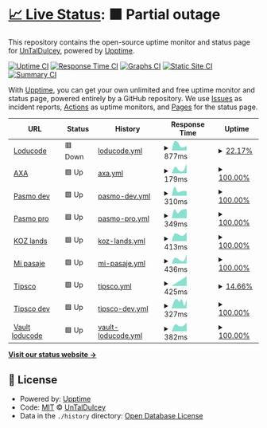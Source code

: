 # [📈 Live Status](https://UnTalDulcey.github.io/upptime-loducode): <!--live status--> **🟧 Partial outage**

This repository contains the open-source uptime monitor and status page for [UnTalDulcey](https://UnTalDulcey.github.io/upptime-loducode), powered by [Upptime](https://github.com/upptime/upptime).

[![Uptime CI](https://github.com/UnTalDulcey/upptime-loducode/workflows/Uptime%20CI/badge.svg)](https://github.com/UnTalDulcey/upptime-loducode/actions?query=workflow%3A%22Uptime+CI%22)
[![Response Time CI](https://github.com/UnTalDulcey/upptime-loducode/workflows/Response%20Time%20CI/badge.svg)](https://github.com/UnTalDulcey/upptime-loducode/actions?query=workflow%3A%22Response+Time+CI%22)
[![Graphs CI](https://github.com/UnTalDulcey/upptime-loducode/workflows/Graphs%20CI/badge.svg)](https://github.com/UnTalDulcey/upptime-loducode/actions?query=workflow%3A%22Graphs+CI%22)
[![Static Site CI](https://github.com/UnTalDulcey/upptime-loducode/workflows/Static%20Site%20CI/badge.svg)](https://github.com/UnTalDulcey/upptime-loducode/actions?query=workflow%3A%22Static+Site+CI%22)
[![Summary CI](https://github.com/UnTalDulcey/upptime-loducode/workflows/Summary%20CI/badge.svg)](https://github.com/UnTalDulcey/upptime-loducode/actions?query=workflow%3A%22Summary+CI%22)

With [Upptime](https://upptime.js.org), you can get your own unlimited and free uptime monitor and status page, powered entirely by a GitHub repository. We use [Issues](https://github.com/UnTalDulcey/upptime-loducode/issues) as incident reports, [Actions](https://github.com/UnTalDulcey/upptime-loducode/actions) as uptime monitors, and [Pages](https://UnTalDulcey.github.io/upptime-loducode) for the status page.

<!--start: status pages-->
<!-- This summary is generated by Upptime (https://github.com/upptime/upptime) -->
<!-- Do not edit this manually, your changes will be overwritten -->
<!-- prettier-ignore -->
| URL | Status | History | Response Time | Uptime |
| --- | ------ | ------- | ------------- | ------ |
| <img alt="" src="https://favicons.githubusercontent.com/loducode.com" height="13"> [Loducode](https://loducode.com/) | 🟥 Down | [loducode.yml](https://github.com/UnTalDulcey/upptime-loducode/commits/HEAD/history/loducode.yml) | <details><summary><img alt="Response time graph" src="./graphs/loducode/response-time-week.png" height="20"> 877ms</summary><br><a href="https://UnTalDulcey.github.io/upptime-loducode/history/loducode"><img alt="Response time 877" src="https://img.shields.io/endpoint?url=https%3A%2F%2Fraw.githubusercontent.com%2FUnTalDulcey%2Fupptime-loducode%2FHEAD%2Fapi%2Floducode%2Fresponse-time.json"></a><br><a href="https://UnTalDulcey.github.io/upptime-loducode/history/loducode"><img alt="24-hour response time 877" src="https://img.shields.io/endpoint?url=https%3A%2F%2Fraw.githubusercontent.com%2FUnTalDulcey%2Fupptime-loducode%2FHEAD%2Fapi%2Floducode%2Fresponse-time-day.json"></a><br><a href="https://UnTalDulcey.github.io/upptime-loducode/history/loducode"><img alt="7-day response time 877" src="https://img.shields.io/endpoint?url=https%3A%2F%2Fraw.githubusercontent.com%2FUnTalDulcey%2Fupptime-loducode%2FHEAD%2Fapi%2Floducode%2Fresponse-time-week.json"></a><br><a href="https://UnTalDulcey.github.io/upptime-loducode/history/loducode"><img alt="30-day response time 877" src="https://img.shields.io/endpoint?url=https%3A%2F%2Fraw.githubusercontent.com%2FUnTalDulcey%2Fupptime-loducode%2FHEAD%2Fapi%2Floducode%2Fresponse-time-month.json"></a><br><a href="https://UnTalDulcey.github.io/upptime-loducode/history/loducode"><img alt="1-year response time 877" src="https://img.shields.io/endpoint?url=https%3A%2F%2Fraw.githubusercontent.com%2FUnTalDulcey%2Fupptime-loducode%2FHEAD%2Fapi%2Floducode%2Fresponse-time-year.json"></a></details> | <details><summary><a href="https://UnTalDulcey.github.io/upptime-loducode/history/loducode">22.17%</a></summary><a href="https://UnTalDulcey.github.io/upptime-loducode/history/loducode"><img alt="All-time uptime 22.17%" src="https://img.shields.io/endpoint?url=https%3A%2F%2Fraw.githubusercontent.com%2FUnTalDulcey%2Fupptime-loducode%2FHEAD%2Fapi%2Floducode%2Fuptime.json"></a><br><a href="https://UnTalDulcey.github.io/upptime-loducode/history/loducode"><img alt="24-hour uptime 22.17%" src="https://img.shields.io/endpoint?url=https%3A%2F%2Fraw.githubusercontent.com%2FUnTalDulcey%2Fupptime-loducode%2FHEAD%2Fapi%2Floducode%2Fuptime-day.json"></a><br><a href="https://UnTalDulcey.github.io/upptime-loducode/history/loducode"><img alt="7-day uptime 22.17%" src="https://img.shields.io/endpoint?url=https%3A%2F%2Fraw.githubusercontent.com%2FUnTalDulcey%2Fupptime-loducode%2FHEAD%2Fapi%2Floducode%2Fuptime-week.json"></a><br><a href="https://UnTalDulcey.github.io/upptime-loducode/history/loducode"><img alt="30-day uptime 22.17%" src="https://img.shields.io/endpoint?url=https%3A%2F%2Fraw.githubusercontent.com%2FUnTalDulcey%2Fupptime-loducode%2FHEAD%2Fapi%2Floducode%2Fuptime-month.json"></a><br><a href="https://UnTalDulcey.github.io/upptime-loducode/history/loducode"><img alt="1-year uptime 22.17%" src="https://img.shields.io/endpoint?url=https%3A%2F%2Fraw.githubusercontent.com%2FUnTalDulcey%2Fupptime-loducode%2FHEAD%2Fapi%2Floducode%2Fuptime-year.json"></a></details>
| <img alt="" src="https://favicons.githubusercontent.com/axacolpatriabot.com" height="13"> [AXA](https://axacolpatriabot.com/69b16986-ff63-11ea-adc1-0242ac120002/) | 🟩 Up | [axa.yml](https://github.com/UnTalDulcey/upptime-loducode/commits/HEAD/history/axa.yml) | <details><summary><img alt="Response time graph" src="./graphs/axa/response-time-week.png" height="20"> 179ms</summary><br><a href="https://UnTalDulcey.github.io/upptime-loducode/history/axa"><img alt="Response time 179" src="https://img.shields.io/endpoint?url=https%3A%2F%2Fraw.githubusercontent.com%2FUnTalDulcey%2Fupptime-loducode%2FHEAD%2Fapi%2Faxa%2Fresponse-time.json"></a><br><a href="https://UnTalDulcey.github.io/upptime-loducode/history/axa"><img alt="24-hour response time 179" src="https://img.shields.io/endpoint?url=https%3A%2F%2Fraw.githubusercontent.com%2FUnTalDulcey%2Fupptime-loducode%2FHEAD%2Fapi%2Faxa%2Fresponse-time-day.json"></a><br><a href="https://UnTalDulcey.github.io/upptime-loducode/history/axa"><img alt="7-day response time 179" src="https://img.shields.io/endpoint?url=https%3A%2F%2Fraw.githubusercontent.com%2FUnTalDulcey%2Fupptime-loducode%2FHEAD%2Fapi%2Faxa%2Fresponse-time-week.json"></a><br><a href="https://UnTalDulcey.github.io/upptime-loducode/history/axa"><img alt="30-day response time 179" src="https://img.shields.io/endpoint?url=https%3A%2F%2Fraw.githubusercontent.com%2FUnTalDulcey%2Fupptime-loducode%2FHEAD%2Fapi%2Faxa%2Fresponse-time-month.json"></a><br><a href="https://UnTalDulcey.github.io/upptime-loducode/history/axa"><img alt="1-year response time 179" src="https://img.shields.io/endpoint?url=https%3A%2F%2Fraw.githubusercontent.com%2FUnTalDulcey%2Fupptime-loducode%2FHEAD%2Fapi%2Faxa%2Fresponse-time-year.json"></a></details> | <details><summary><a href="https://UnTalDulcey.github.io/upptime-loducode/history/axa">100.00%</a></summary><a href="https://UnTalDulcey.github.io/upptime-loducode/history/axa"><img alt="All-time uptime 100.00%" src="https://img.shields.io/endpoint?url=https%3A%2F%2Fraw.githubusercontent.com%2FUnTalDulcey%2Fupptime-loducode%2FHEAD%2Fapi%2Faxa%2Fuptime.json"></a><br><a href="https://UnTalDulcey.github.io/upptime-loducode/history/axa"><img alt="24-hour uptime 100.00%" src="https://img.shields.io/endpoint?url=https%3A%2F%2Fraw.githubusercontent.com%2FUnTalDulcey%2Fupptime-loducode%2FHEAD%2Fapi%2Faxa%2Fuptime-day.json"></a><br><a href="https://UnTalDulcey.github.io/upptime-loducode/history/axa"><img alt="7-day uptime 100.00%" src="https://img.shields.io/endpoint?url=https%3A%2F%2Fraw.githubusercontent.com%2FUnTalDulcey%2Fupptime-loducode%2FHEAD%2Fapi%2Faxa%2Fuptime-week.json"></a><br><a href="https://UnTalDulcey.github.io/upptime-loducode/history/axa"><img alt="30-day uptime 100.00%" src="https://img.shields.io/endpoint?url=https%3A%2F%2Fraw.githubusercontent.com%2FUnTalDulcey%2Fupptime-loducode%2FHEAD%2Fapi%2Faxa%2Fuptime-month.json"></a><br><a href="https://UnTalDulcey.github.io/upptime-loducode/history/axa"><img alt="1-year uptime 100.00%" src="https://img.shields.io/endpoint?url=https%3A%2F%2Fraw.githubusercontent.com%2FUnTalDulcey%2Fupptime-loducode%2FHEAD%2Fapi%2Faxa%2Fuptime-year.json"></a></details>
| <img alt="" src="https://favicons.githubusercontent.com/app.holaubi.org" height="13"> [Pasmo dev](https://app.holaubi.org/) | 🟩 Up | [pasmo-dev.yml](https://github.com/UnTalDulcey/upptime-loducode/commits/HEAD/history/pasmo-dev.yml) | <details><summary><img alt="Response time graph" src="./graphs/pasmo-dev/response-time-week.png" height="20"> 310ms</summary><br><a href="https://UnTalDulcey.github.io/upptime-loducode/history/pasmo-dev"><img alt="Response time 310" src="https://img.shields.io/endpoint?url=https%3A%2F%2Fraw.githubusercontent.com%2FUnTalDulcey%2Fupptime-loducode%2FHEAD%2Fapi%2Fpasmo-dev%2Fresponse-time.json"></a><br><a href="https://UnTalDulcey.github.io/upptime-loducode/history/pasmo-dev"><img alt="24-hour response time 310" src="https://img.shields.io/endpoint?url=https%3A%2F%2Fraw.githubusercontent.com%2FUnTalDulcey%2Fupptime-loducode%2FHEAD%2Fapi%2Fpasmo-dev%2Fresponse-time-day.json"></a><br><a href="https://UnTalDulcey.github.io/upptime-loducode/history/pasmo-dev"><img alt="7-day response time 310" src="https://img.shields.io/endpoint?url=https%3A%2F%2Fraw.githubusercontent.com%2FUnTalDulcey%2Fupptime-loducode%2FHEAD%2Fapi%2Fpasmo-dev%2Fresponse-time-week.json"></a><br><a href="https://UnTalDulcey.github.io/upptime-loducode/history/pasmo-dev"><img alt="30-day response time 310" src="https://img.shields.io/endpoint?url=https%3A%2F%2Fraw.githubusercontent.com%2FUnTalDulcey%2Fupptime-loducode%2FHEAD%2Fapi%2Fpasmo-dev%2Fresponse-time-month.json"></a><br><a href="https://UnTalDulcey.github.io/upptime-loducode/history/pasmo-dev"><img alt="1-year response time 310" src="https://img.shields.io/endpoint?url=https%3A%2F%2Fraw.githubusercontent.com%2FUnTalDulcey%2Fupptime-loducode%2FHEAD%2Fapi%2Fpasmo-dev%2Fresponse-time-year.json"></a></details> | <details><summary><a href="https://UnTalDulcey.github.io/upptime-loducode/history/pasmo-dev">100.00%</a></summary><a href="https://UnTalDulcey.github.io/upptime-loducode/history/pasmo-dev"><img alt="All-time uptime 100.00%" src="https://img.shields.io/endpoint?url=https%3A%2F%2Fraw.githubusercontent.com%2FUnTalDulcey%2Fupptime-loducode%2FHEAD%2Fapi%2Fpasmo-dev%2Fuptime.json"></a><br><a href="https://UnTalDulcey.github.io/upptime-loducode/history/pasmo-dev"><img alt="24-hour uptime 100.00%" src="https://img.shields.io/endpoint?url=https%3A%2F%2Fraw.githubusercontent.com%2FUnTalDulcey%2Fupptime-loducode%2FHEAD%2Fapi%2Fpasmo-dev%2Fuptime-day.json"></a><br><a href="https://UnTalDulcey.github.io/upptime-loducode/history/pasmo-dev"><img alt="7-day uptime 100.00%" src="https://img.shields.io/endpoint?url=https%3A%2F%2Fraw.githubusercontent.com%2FUnTalDulcey%2Fupptime-loducode%2FHEAD%2Fapi%2Fpasmo-dev%2Fuptime-week.json"></a><br><a href="https://UnTalDulcey.github.io/upptime-loducode/history/pasmo-dev"><img alt="30-day uptime 100.00%" src="https://img.shields.io/endpoint?url=https%3A%2F%2Fraw.githubusercontent.com%2FUnTalDulcey%2Fupptime-loducode%2FHEAD%2Fapi%2Fpasmo-dev%2Fuptime-month.json"></a><br><a href="https://UnTalDulcey.github.io/upptime-loducode/history/pasmo-dev"><img alt="1-year uptime 100.00%" src="https://img.shields.io/endpoint?url=https%3A%2F%2Fraw.githubusercontent.com%2FUnTalDulcey%2Fupptime-loducode%2FHEAD%2Fapi%2Fpasmo-dev%2Fuptime-year.json"></a></details>
| <img alt="" src="https://favicons.githubusercontent.com/chatbot.holaubi.org" height="13"> [Pasmo pro](https://chatbot.holaubi.org/) | 🟩 Up | [pasmo-pro.yml](https://github.com/UnTalDulcey/upptime-loducode/commits/HEAD/history/pasmo-pro.yml) | <details><summary><img alt="Response time graph" src="./graphs/pasmo-pro/response-time-week.png" height="20"> 349ms</summary><br><a href="https://UnTalDulcey.github.io/upptime-loducode/history/pasmo-pro"><img alt="Response time 349" src="https://img.shields.io/endpoint?url=https%3A%2F%2Fraw.githubusercontent.com%2FUnTalDulcey%2Fupptime-loducode%2FHEAD%2Fapi%2Fpasmo-pro%2Fresponse-time.json"></a><br><a href="https://UnTalDulcey.github.io/upptime-loducode/history/pasmo-pro"><img alt="24-hour response time 349" src="https://img.shields.io/endpoint?url=https%3A%2F%2Fraw.githubusercontent.com%2FUnTalDulcey%2Fupptime-loducode%2FHEAD%2Fapi%2Fpasmo-pro%2Fresponse-time-day.json"></a><br><a href="https://UnTalDulcey.github.io/upptime-loducode/history/pasmo-pro"><img alt="7-day response time 349" src="https://img.shields.io/endpoint?url=https%3A%2F%2Fraw.githubusercontent.com%2FUnTalDulcey%2Fupptime-loducode%2FHEAD%2Fapi%2Fpasmo-pro%2Fresponse-time-week.json"></a><br><a href="https://UnTalDulcey.github.io/upptime-loducode/history/pasmo-pro"><img alt="30-day response time 349" src="https://img.shields.io/endpoint?url=https%3A%2F%2Fraw.githubusercontent.com%2FUnTalDulcey%2Fupptime-loducode%2FHEAD%2Fapi%2Fpasmo-pro%2Fresponse-time-month.json"></a><br><a href="https://UnTalDulcey.github.io/upptime-loducode/history/pasmo-pro"><img alt="1-year response time 349" src="https://img.shields.io/endpoint?url=https%3A%2F%2Fraw.githubusercontent.com%2FUnTalDulcey%2Fupptime-loducode%2FHEAD%2Fapi%2Fpasmo-pro%2Fresponse-time-year.json"></a></details> | <details><summary><a href="https://UnTalDulcey.github.io/upptime-loducode/history/pasmo-pro">100.00%</a></summary><a href="https://UnTalDulcey.github.io/upptime-loducode/history/pasmo-pro"><img alt="All-time uptime 100.00%" src="https://img.shields.io/endpoint?url=https%3A%2F%2Fraw.githubusercontent.com%2FUnTalDulcey%2Fupptime-loducode%2FHEAD%2Fapi%2Fpasmo-pro%2Fuptime.json"></a><br><a href="https://UnTalDulcey.github.io/upptime-loducode/history/pasmo-pro"><img alt="24-hour uptime 100.00%" src="https://img.shields.io/endpoint?url=https%3A%2F%2Fraw.githubusercontent.com%2FUnTalDulcey%2Fupptime-loducode%2FHEAD%2Fapi%2Fpasmo-pro%2Fuptime-day.json"></a><br><a href="https://UnTalDulcey.github.io/upptime-loducode/history/pasmo-pro"><img alt="7-day uptime 100.00%" src="https://img.shields.io/endpoint?url=https%3A%2F%2Fraw.githubusercontent.com%2FUnTalDulcey%2Fupptime-loducode%2FHEAD%2Fapi%2Fpasmo-pro%2Fuptime-week.json"></a><br><a href="https://UnTalDulcey.github.io/upptime-loducode/history/pasmo-pro"><img alt="30-day uptime 100.00%" src="https://img.shields.io/endpoint?url=https%3A%2F%2Fraw.githubusercontent.com%2FUnTalDulcey%2Fupptime-loducode%2FHEAD%2Fapi%2Fpasmo-pro%2Fuptime-month.json"></a><br><a href="https://UnTalDulcey.github.io/upptime-loducode/history/pasmo-pro"><img alt="1-year uptime 100.00%" src="https://img.shields.io/endpoint?url=https%3A%2F%2Fraw.githubusercontent.com%2FUnTalDulcey%2Fupptime-loducode%2FHEAD%2Fapi%2Fpasmo-pro%2Fuptime-year.json"></a></details>
| <img alt="" src="https://favicons.githubusercontent.com/kingdom-of-zoe.loducode.com" height="13"> [KOZ lands](https://kingdom-of-zoe.loducode.com/es/lands/) | 🟩 Up | [koz-lands.yml](https://github.com/UnTalDulcey/upptime-loducode/commits/HEAD/history/koz-lands.yml) | <details><summary><img alt="Response time graph" src="./graphs/koz-lands/response-time-week.png" height="20"> 413ms</summary><br><a href="https://UnTalDulcey.github.io/upptime-loducode/history/koz-lands"><img alt="Response time 413" src="https://img.shields.io/endpoint?url=https%3A%2F%2Fraw.githubusercontent.com%2FUnTalDulcey%2Fupptime-loducode%2FHEAD%2Fapi%2Fkoz-lands%2Fresponse-time.json"></a><br><a href="https://UnTalDulcey.github.io/upptime-loducode/history/koz-lands"><img alt="24-hour response time 413" src="https://img.shields.io/endpoint?url=https%3A%2F%2Fraw.githubusercontent.com%2FUnTalDulcey%2Fupptime-loducode%2FHEAD%2Fapi%2Fkoz-lands%2Fresponse-time-day.json"></a><br><a href="https://UnTalDulcey.github.io/upptime-loducode/history/koz-lands"><img alt="7-day response time 413" src="https://img.shields.io/endpoint?url=https%3A%2F%2Fraw.githubusercontent.com%2FUnTalDulcey%2Fupptime-loducode%2FHEAD%2Fapi%2Fkoz-lands%2Fresponse-time-week.json"></a><br><a href="https://UnTalDulcey.github.io/upptime-loducode/history/koz-lands"><img alt="30-day response time 413" src="https://img.shields.io/endpoint?url=https%3A%2F%2Fraw.githubusercontent.com%2FUnTalDulcey%2Fupptime-loducode%2FHEAD%2Fapi%2Fkoz-lands%2Fresponse-time-month.json"></a><br><a href="https://UnTalDulcey.github.io/upptime-loducode/history/koz-lands"><img alt="1-year response time 413" src="https://img.shields.io/endpoint?url=https%3A%2F%2Fraw.githubusercontent.com%2FUnTalDulcey%2Fupptime-loducode%2FHEAD%2Fapi%2Fkoz-lands%2Fresponse-time-year.json"></a></details> | <details><summary><a href="https://UnTalDulcey.github.io/upptime-loducode/history/koz-lands">100.00%</a></summary><a href="https://UnTalDulcey.github.io/upptime-loducode/history/koz-lands"><img alt="All-time uptime 100.00%" src="https://img.shields.io/endpoint?url=https%3A%2F%2Fraw.githubusercontent.com%2FUnTalDulcey%2Fupptime-loducode%2FHEAD%2Fapi%2Fkoz-lands%2Fuptime.json"></a><br><a href="https://UnTalDulcey.github.io/upptime-loducode/history/koz-lands"><img alt="24-hour uptime 100.00%" src="https://img.shields.io/endpoint?url=https%3A%2F%2Fraw.githubusercontent.com%2FUnTalDulcey%2Fupptime-loducode%2FHEAD%2Fapi%2Fkoz-lands%2Fuptime-day.json"></a><br><a href="https://UnTalDulcey.github.io/upptime-loducode/history/koz-lands"><img alt="7-day uptime 100.00%" src="https://img.shields.io/endpoint?url=https%3A%2F%2Fraw.githubusercontent.com%2FUnTalDulcey%2Fupptime-loducode%2FHEAD%2Fapi%2Fkoz-lands%2Fuptime-week.json"></a><br><a href="https://UnTalDulcey.github.io/upptime-loducode/history/koz-lands"><img alt="30-day uptime 100.00%" src="https://img.shields.io/endpoint?url=https%3A%2F%2Fraw.githubusercontent.com%2FUnTalDulcey%2Fupptime-loducode%2FHEAD%2Fapi%2Fkoz-lands%2Fuptime-month.json"></a><br><a href="https://UnTalDulcey.github.io/upptime-loducode/history/koz-lands"><img alt="1-year uptime 100.00%" src="https://img.shields.io/endpoint?url=https%3A%2F%2Fraw.githubusercontent.com%2FUnTalDulcey%2Fupptime-loducode%2FHEAD%2Fapi%2Fkoz-lands%2Fuptime-year.json"></a></details>
| <img alt="" src="https://favicons.githubusercontent.com/mi-pasaje.loducode.com" height="13"> [Mi pasaje](https://mi-pasaje.loducode.com/) | 🟩 Up | [mi-pasaje.yml](https://github.com/UnTalDulcey/upptime-loducode/commits/HEAD/history/mi-pasaje.yml) | <details><summary><img alt="Response time graph" src="./graphs/mi-pasaje/response-time-week.png" height="20"> 436ms</summary><br><a href="https://UnTalDulcey.github.io/upptime-loducode/history/mi-pasaje"><img alt="Response time 436" src="https://img.shields.io/endpoint?url=https%3A%2F%2Fraw.githubusercontent.com%2FUnTalDulcey%2Fupptime-loducode%2FHEAD%2Fapi%2Fmi-pasaje%2Fresponse-time.json"></a><br><a href="https://UnTalDulcey.github.io/upptime-loducode/history/mi-pasaje"><img alt="24-hour response time 436" src="https://img.shields.io/endpoint?url=https%3A%2F%2Fraw.githubusercontent.com%2FUnTalDulcey%2Fupptime-loducode%2FHEAD%2Fapi%2Fmi-pasaje%2Fresponse-time-day.json"></a><br><a href="https://UnTalDulcey.github.io/upptime-loducode/history/mi-pasaje"><img alt="7-day response time 436" src="https://img.shields.io/endpoint?url=https%3A%2F%2Fraw.githubusercontent.com%2FUnTalDulcey%2Fupptime-loducode%2FHEAD%2Fapi%2Fmi-pasaje%2Fresponse-time-week.json"></a><br><a href="https://UnTalDulcey.github.io/upptime-loducode/history/mi-pasaje"><img alt="30-day response time 436" src="https://img.shields.io/endpoint?url=https%3A%2F%2Fraw.githubusercontent.com%2FUnTalDulcey%2Fupptime-loducode%2FHEAD%2Fapi%2Fmi-pasaje%2Fresponse-time-month.json"></a><br><a href="https://UnTalDulcey.github.io/upptime-loducode/history/mi-pasaje"><img alt="1-year response time 436" src="https://img.shields.io/endpoint?url=https%3A%2F%2Fraw.githubusercontent.com%2FUnTalDulcey%2Fupptime-loducode%2FHEAD%2Fapi%2Fmi-pasaje%2Fresponse-time-year.json"></a></details> | <details><summary><a href="https://UnTalDulcey.github.io/upptime-loducode/history/mi-pasaje">100.00%</a></summary><a href="https://UnTalDulcey.github.io/upptime-loducode/history/mi-pasaje"><img alt="All-time uptime 100.00%" src="https://img.shields.io/endpoint?url=https%3A%2F%2Fraw.githubusercontent.com%2FUnTalDulcey%2Fupptime-loducode%2FHEAD%2Fapi%2Fmi-pasaje%2Fuptime.json"></a><br><a href="https://UnTalDulcey.github.io/upptime-loducode/history/mi-pasaje"><img alt="24-hour uptime 100.00%" src="https://img.shields.io/endpoint?url=https%3A%2F%2Fraw.githubusercontent.com%2FUnTalDulcey%2Fupptime-loducode%2FHEAD%2Fapi%2Fmi-pasaje%2Fuptime-day.json"></a><br><a href="https://UnTalDulcey.github.io/upptime-loducode/history/mi-pasaje"><img alt="7-day uptime 100.00%" src="https://img.shields.io/endpoint?url=https%3A%2F%2Fraw.githubusercontent.com%2FUnTalDulcey%2Fupptime-loducode%2FHEAD%2Fapi%2Fmi-pasaje%2Fuptime-week.json"></a><br><a href="https://UnTalDulcey.github.io/upptime-loducode/history/mi-pasaje"><img alt="30-day uptime 100.00%" src="https://img.shields.io/endpoint?url=https%3A%2F%2Fraw.githubusercontent.com%2FUnTalDulcey%2Fupptime-loducode%2FHEAD%2Fapi%2Fmi-pasaje%2Fuptime-month.json"></a><br><a href="https://UnTalDulcey.github.io/upptime-loducode/history/mi-pasaje"><img alt="1-year uptime 100.00%" src="https://img.shields.io/endpoint?url=https%3A%2F%2Fraw.githubusercontent.com%2FUnTalDulcey%2Fupptime-loducode%2FHEAD%2Fapi%2Fmi-pasaje%2Fuptime-year.json"></a></details>
| <img alt="" src="https://favicons.githubusercontent.com/tipsco.com" height="13"> [Tipsco](https://tipsco.com/es/products/) | 🟩 Up | [tipsco.yml](https://github.com/UnTalDulcey/upptime-loducode/commits/HEAD/history/tipsco.yml) | <details><summary><img alt="Response time graph" src="./graphs/tipsco/response-time-week.png" height="20"> 425ms</summary><br><a href="https://UnTalDulcey.github.io/upptime-loducode/history/tipsco"><img alt="Response time 425" src="https://img.shields.io/endpoint?url=https%3A%2F%2Fraw.githubusercontent.com%2FUnTalDulcey%2Fupptime-loducode%2FHEAD%2Fapi%2Ftipsco%2Fresponse-time.json"></a><br><a href="https://UnTalDulcey.github.io/upptime-loducode/history/tipsco"><img alt="24-hour response time 425" src="https://img.shields.io/endpoint?url=https%3A%2F%2Fraw.githubusercontent.com%2FUnTalDulcey%2Fupptime-loducode%2FHEAD%2Fapi%2Ftipsco%2Fresponse-time-day.json"></a><br><a href="https://UnTalDulcey.github.io/upptime-loducode/history/tipsco"><img alt="7-day response time 425" src="https://img.shields.io/endpoint?url=https%3A%2F%2Fraw.githubusercontent.com%2FUnTalDulcey%2Fupptime-loducode%2FHEAD%2Fapi%2Ftipsco%2Fresponse-time-week.json"></a><br><a href="https://UnTalDulcey.github.io/upptime-loducode/history/tipsco"><img alt="30-day response time 425" src="https://img.shields.io/endpoint?url=https%3A%2F%2Fraw.githubusercontent.com%2FUnTalDulcey%2Fupptime-loducode%2FHEAD%2Fapi%2Ftipsco%2Fresponse-time-month.json"></a><br><a href="https://UnTalDulcey.github.io/upptime-loducode/history/tipsco"><img alt="1-year response time 425" src="https://img.shields.io/endpoint?url=https%3A%2F%2Fraw.githubusercontent.com%2FUnTalDulcey%2Fupptime-loducode%2FHEAD%2Fapi%2Ftipsco%2Fresponse-time-year.json"></a></details> | <details><summary><a href="https://UnTalDulcey.github.io/upptime-loducode/history/tipsco">14.66%</a></summary><a href="https://UnTalDulcey.github.io/upptime-loducode/history/tipsco"><img alt="All-time uptime 14.66%" src="https://img.shields.io/endpoint?url=https%3A%2F%2Fraw.githubusercontent.com%2FUnTalDulcey%2Fupptime-loducode%2FHEAD%2Fapi%2Ftipsco%2Fuptime.json"></a><br><a href="https://UnTalDulcey.github.io/upptime-loducode/history/tipsco"><img alt="24-hour uptime 14.66%" src="https://img.shields.io/endpoint?url=https%3A%2F%2Fraw.githubusercontent.com%2FUnTalDulcey%2Fupptime-loducode%2FHEAD%2Fapi%2Ftipsco%2Fuptime-day.json"></a><br><a href="https://UnTalDulcey.github.io/upptime-loducode/history/tipsco"><img alt="7-day uptime 14.66%" src="https://img.shields.io/endpoint?url=https%3A%2F%2Fraw.githubusercontent.com%2FUnTalDulcey%2Fupptime-loducode%2FHEAD%2Fapi%2Ftipsco%2Fuptime-week.json"></a><br><a href="https://UnTalDulcey.github.io/upptime-loducode/history/tipsco"><img alt="30-day uptime 14.66%" src="https://img.shields.io/endpoint?url=https%3A%2F%2Fraw.githubusercontent.com%2FUnTalDulcey%2Fupptime-loducode%2FHEAD%2Fapi%2Ftipsco%2Fuptime-month.json"></a><br><a href="https://UnTalDulcey.github.io/upptime-loducode/history/tipsco"><img alt="1-year uptime 14.66%" src="https://img.shields.io/endpoint?url=https%3A%2F%2Fraw.githubusercontent.com%2FUnTalDulcey%2Fupptime-loducode%2FHEAD%2Fapi%2Ftipsco%2Fuptime-year.json"></a></details>
| <img alt="" src="https://favicons.githubusercontent.com/3.145.1.238" height="13"> [Tipsco dev](http://3.145.1.238:30003/es/) | 🟩 Up | [tipsco-dev.yml](https://github.com/UnTalDulcey/upptime-loducode/commits/HEAD/history/tipsco-dev.yml) | <details><summary><img alt="Response time graph" src="./graphs/tipsco-dev/response-time-week.png" height="20"> 327ms</summary><br><a href="https://UnTalDulcey.github.io/upptime-loducode/history/tipsco-dev"><img alt="Response time 327" src="https://img.shields.io/endpoint?url=https%3A%2F%2Fraw.githubusercontent.com%2FUnTalDulcey%2Fupptime-loducode%2FHEAD%2Fapi%2Ftipsco-dev%2Fresponse-time.json"></a><br><a href="https://UnTalDulcey.github.io/upptime-loducode/history/tipsco-dev"><img alt="24-hour response time 327" src="https://img.shields.io/endpoint?url=https%3A%2F%2Fraw.githubusercontent.com%2FUnTalDulcey%2Fupptime-loducode%2FHEAD%2Fapi%2Ftipsco-dev%2Fresponse-time-day.json"></a><br><a href="https://UnTalDulcey.github.io/upptime-loducode/history/tipsco-dev"><img alt="7-day response time 327" src="https://img.shields.io/endpoint?url=https%3A%2F%2Fraw.githubusercontent.com%2FUnTalDulcey%2Fupptime-loducode%2FHEAD%2Fapi%2Ftipsco-dev%2Fresponse-time-week.json"></a><br><a href="https://UnTalDulcey.github.io/upptime-loducode/history/tipsco-dev"><img alt="30-day response time 327" src="https://img.shields.io/endpoint?url=https%3A%2F%2Fraw.githubusercontent.com%2FUnTalDulcey%2Fupptime-loducode%2FHEAD%2Fapi%2Ftipsco-dev%2Fresponse-time-month.json"></a><br><a href="https://UnTalDulcey.github.io/upptime-loducode/history/tipsco-dev"><img alt="1-year response time 327" src="https://img.shields.io/endpoint?url=https%3A%2F%2Fraw.githubusercontent.com%2FUnTalDulcey%2Fupptime-loducode%2FHEAD%2Fapi%2Ftipsco-dev%2Fresponse-time-year.json"></a></details> | <details><summary><a href="https://UnTalDulcey.github.io/upptime-loducode/history/tipsco-dev">100.00%</a></summary><a href="https://UnTalDulcey.github.io/upptime-loducode/history/tipsco-dev"><img alt="All-time uptime 100.00%" src="https://img.shields.io/endpoint?url=https%3A%2F%2Fraw.githubusercontent.com%2FUnTalDulcey%2Fupptime-loducode%2FHEAD%2Fapi%2Ftipsco-dev%2Fuptime.json"></a><br><a href="https://UnTalDulcey.github.io/upptime-loducode/history/tipsco-dev"><img alt="24-hour uptime 100.00%" src="https://img.shields.io/endpoint?url=https%3A%2F%2Fraw.githubusercontent.com%2FUnTalDulcey%2Fupptime-loducode%2FHEAD%2Fapi%2Ftipsco-dev%2Fuptime-day.json"></a><br><a href="https://UnTalDulcey.github.io/upptime-loducode/history/tipsco-dev"><img alt="7-day uptime 100.00%" src="https://img.shields.io/endpoint?url=https%3A%2F%2Fraw.githubusercontent.com%2FUnTalDulcey%2Fupptime-loducode%2FHEAD%2Fapi%2Ftipsco-dev%2Fuptime-week.json"></a><br><a href="https://UnTalDulcey.github.io/upptime-loducode/history/tipsco-dev"><img alt="30-day uptime 100.00%" src="https://img.shields.io/endpoint?url=https%3A%2F%2Fraw.githubusercontent.com%2FUnTalDulcey%2Fupptime-loducode%2FHEAD%2Fapi%2Ftipsco-dev%2Fuptime-month.json"></a><br><a href="https://UnTalDulcey.github.io/upptime-loducode/history/tipsco-dev"><img alt="1-year uptime 100.00%" src="https://img.shields.io/endpoint?url=https%3A%2F%2Fraw.githubusercontent.com%2FUnTalDulcey%2Fupptime-loducode%2FHEAD%2Fapi%2Ftipsco-dev%2Fuptime-year.json"></a></details>
| <img alt="" src="https://favicons.githubusercontent.com/vault.loducode.com" height="13"> [Vault loducode](https://vault.loducode.com/ui/vault/auth/) | 🟩 Up | [vault-loducode.yml](https://github.com/UnTalDulcey/upptime-loducode/commits/HEAD/history/vault-loducode.yml) | <details><summary><img alt="Response time graph" src="./graphs/vault-loducode/response-time-week.png" height="20"> 382ms</summary><br><a href="https://UnTalDulcey.github.io/upptime-loducode/history/vault-loducode"><img alt="Response time 382" src="https://img.shields.io/endpoint?url=https%3A%2F%2Fraw.githubusercontent.com%2FUnTalDulcey%2Fupptime-loducode%2FHEAD%2Fapi%2Fvault-loducode%2Fresponse-time.json"></a><br><a href="https://UnTalDulcey.github.io/upptime-loducode/history/vault-loducode"><img alt="24-hour response time 382" src="https://img.shields.io/endpoint?url=https%3A%2F%2Fraw.githubusercontent.com%2FUnTalDulcey%2Fupptime-loducode%2FHEAD%2Fapi%2Fvault-loducode%2Fresponse-time-day.json"></a><br><a href="https://UnTalDulcey.github.io/upptime-loducode/history/vault-loducode"><img alt="7-day response time 382" src="https://img.shields.io/endpoint?url=https%3A%2F%2Fraw.githubusercontent.com%2FUnTalDulcey%2Fupptime-loducode%2FHEAD%2Fapi%2Fvault-loducode%2Fresponse-time-week.json"></a><br><a href="https://UnTalDulcey.github.io/upptime-loducode/history/vault-loducode"><img alt="30-day response time 382" src="https://img.shields.io/endpoint?url=https%3A%2F%2Fraw.githubusercontent.com%2FUnTalDulcey%2Fupptime-loducode%2FHEAD%2Fapi%2Fvault-loducode%2Fresponse-time-month.json"></a><br><a href="https://UnTalDulcey.github.io/upptime-loducode/history/vault-loducode"><img alt="1-year response time 382" src="https://img.shields.io/endpoint?url=https%3A%2F%2Fraw.githubusercontent.com%2FUnTalDulcey%2Fupptime-loducode%2FHEAD%2Fapi%2Fvault-loducode%2Fresponse-time-year.json"></a></details> | <details><summary><a href="https://UnTalDulcey.github.io/upptime-loducode/history/vault-loducode">100.00%</a></summary><a href="https://UnTalDulcey.github.io/upptime-loducode/history/vault-loducode"><img alt="All-time uptime 100.00%" src="https://img.shields.io/endpoint?url=https%3A%2F%2Fraw.githubusercontent.com%2FUnTalDulcey%2Fupptime-loducode%2FHEAD%2Fapi%2Fvault-loducode%2Fuptime.json"></a><br><a href="https://UnTalDulcey.github.io/upptime-loducode/history/vault-loducode"><img alt="24-hour uptime 100.00%" src="https://img.shields.io/endpoint?url=https%3A%2F%2Fraw.githubusercontent.com%2FUnTalDulcey%2Fupptime-loducode%2FHEAD%2Fapi%2Fvault-loducode%2Fuptime-day.json"></a><br><a href="https://UnTalDulcey.github.io/upptime-loducode/history/vault-loducode"><img alt="7-day uptime 100.00%" src="https://img.shields.io/endpoint?url=https%3A%2F%2Fraw.githubusercontent.com%2FUnTalDulcey%2Fupptime-loducode%2FHEAD%2Fapi%2Fvault-loducode%2Fuptime-week.json"></a><br><a href="https://UnTalDulcey.github.io/upptime-loducode/history/vault-loducode"><img alt="30-day uptime 100.00%" src="https://img.shields.io/endpoint?url=https%3A%2F%2Fraw.githubusercontent.com%2FUnTalDulcey%2Fupptime-loducode%2FHEAD%2Fapi%2Fvault-loducode%2Fuptime-month.json"></a><br><a href="https://UnTalDulcey.github.io/upptime-loducode/history/vault-loducode"><img alt="1-year uptime 100.00%" src="https://img.shields.io/endpoint?url=https%3A%2F%2Fraw.githubusercontent.com%2FUnTalDulcey%2Fupptime-loducode%2FHEAD%2Fapi%2Fvault-loducode%2Fuptime-year.json"></a></details>

<!--end: status pages-->

[**Visit our status website →**](https://UnTalDulcey.github.io/upptime-loducode)

## 📄 License

- Powered by: [Upptime](https://github.com/upptime/upptime)
- Code: [MIT](./LICENSE) © [UnTalDulcey](https://UnTalDulcey.github.io/upptime-loducode)
- Data in the `./history` directory: [Open Database License](https://opendatacommons.org/licenses/odbl/1-0/)
